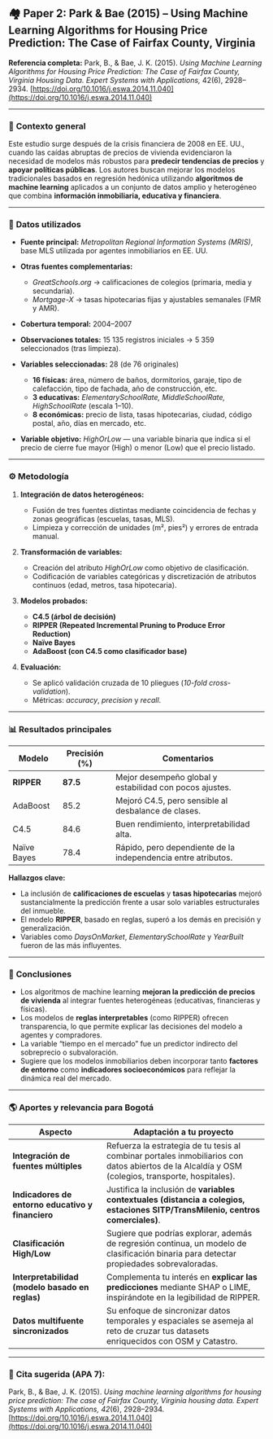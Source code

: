 ## 🏘️ **Paper 2: Park & Bae (2015) – Using Machine Learning Algorithms for Housing Price Prediction: The Case of Fairfax County, Virginia**

**Referencia completa:**
Park, B., & Bae, J. K. (2015). *Using Machine Learning Algorithms for Housing Price Prediction: The Case of Fairfax County, Virginia Housing Data.* *Expert Systems with Applications,* 42(6), 2928–2934.
[https://doi.org/10.1016/j.eswa.2014.11.040](https://doi.org/10.1016/j.eswa.2014.11.040)

---

### 📘 **Contexto general**

Este estudio surge después de la crisis financiera de 2008 en EE. UU., cuando las caídas abruptas de precios de vivienda evidenciaron la necesidad de modelos más robustos para **predecir tendencias de precios** y **apoyar políticas públicas**.
Los autores buscan mejorar los modelos tradicionales basados en regresión hedónica utilizando **algoritmos de machine learning** aplicados a un conjunto de datos amplio y heterogéneo que combina **información inmobiliaria, educativa y financiera**.

---

### 🧩 **Datos utilizados**

* **Fuente principal:**
  *Metropolitan Regional Information Systems (MRIS)*, base MLS utilizada por agentes inmobiliarios en EE. UU.
* **Otras fuentes complementarias:**

  * *GreatSchools.org* → calificaciones de colegios (primaria, media y secundaria).
  * *Mortgage-X* → tasas hipotecarias fijas y ajustables semanales (FMR y AMR).
* **Cobertura temporal:** 2004–2007
* **Observaciones totales:** 15 135 registros iniciales → 5 359 seleccionados (tras limpieza).
* **Variables seleccionadas:** 28 (de 76 originales)

  * **16 físicas:** área, número de baños, dormitorios, garaje, tipo de calefacción, tipo de fachada, año de construcción, etc.
  * **3 educativas:** *ElementarySchoolRate, MiddleSchoolRate, HighSchoolRate* (escala 1–10).
  * **8 económicas:** precio de lista, tasas hipotecarias, ciudad, código postal, año, días en mercado, etc.
* **Variable objetivo:**
  *HighOrLow* — una variable binaria que indica si el precio de cierre fue mayor (High) o menor (Low) que el precio listado.

---

### ⚙️ **Metodología**

1. **Integración de datos heterogéneos:**

   * Fusión de tres fuentes distintas mediante coincidencia de fechas y zonas geográficas (escuelas, tasas, MLS).
   * Limpieza y corrección de unidades (m², pies²) y errores de entrada manual.

2. **Transformación de variables:**

   * Creación del atributo *HighOrLow* como objetivo de clasificación.
   * Codificación de variables categóricas y discretización de atributos continuos (edad, metros, tasa hipotecaria).

3. **Modelos probados:**

   * **C4.5 (árbol de decisión)**
   * **RIPPER (Repeated Incremental Pruning to Produce Error Reduction)**
   * **Naïve Bayes**
   * **AdaBoost (con C4.5 como clasificador base)**

4. **Evaluación:**

   * Se aplicó validación cruzada de 10 pliegues (*10-fold cross-validation*).
   * Métricas: *accuracy*, *precision* y *recall*.

---

### 📊 **Resultados principales**

| Modelo      | Precisión (%) | Comentarios                                                   |
| ----------- | ------------- | ------------------------------------------------------------- |
| **RIPPER**  | **87.5**      | Mejor desempeño global y estabilidad con pocos ajustes.       |
| AdaBoost    | 85.2          | Mejoró C4.5, pero sensible al desbalance de clases.           |
| C4.5        | 84.6          | Buen rendimiento, interpretabilidad alta.                     |
| Naïve Bayes | 78.4          | Rápido, pero dependiente de la independencia entre atributos. |

**Hallazgos clave:**

* La inclusión de **calificaciones de escuelas** y **tasas hipotecarias** mejoró sustancialmente la predicción frente a usar solo variables estructurales del inmueble.
* El modelo **RIPPER**, basado en reglas, superó a los demás en precisión y generalización.
* Variables como *DaysOnMarket*, *ElementarySchoolRate* y *YearBuilt* fueron de las más influyentes.

---

### 🧠 **Conclusiones**

* Los algoritmos de machine learning **mejoran la predicción de precios de vivienda** al integrar fuentes heterogéneas (educativas, financieras y físicas).
* Los modelos de **reglas interpretables** (como RIPPER) ofrecen transparencia, lo que permite explicar las decisiones del modelo a agentes y compradores.
* La variable “tiempo en el mercado” fue un predictor indirecto del sobreprecio o subvaloración.
* Sugiere que los modelos inmobiliarios deben incorporar tanto **factores de entorno** como **indicadores socioeconómicos** para reflejar la dinámica real del mercado.

---

### 🌎 **Aportes y relevancia para Bogotá**

| Aspecto                                           | Adaptación a tu proyecto                                                                                                                          |
| ------------------------------------------------- | ------------------------------------------------------------------------------------------------------------------------------------------------- |
| **Integración de fuentes múltiples**              | Refuerza la estrategia de tu tesis al combinar portales inmobiliarios con datos abiertos de la Alcaldía y OSM (colegios, transporte, hospitales). |
| **Indicadores de entorno educativo y financiero** | Justifica la inclusión de **variables contextuales (distancia a colegios, estaciones SITP/TransMilenio, centros comerciales)**.                   |
| **Clasificación High/Low**                        | Sugiere que podrías explorar, además de regresión continua, un modelo de clasificación binaria para detectar propiedades sobrevaloradas.          |
| **Interpretabilidad (modelo basado en reglas)**   | Complementa tu interés en **explicar las predicciones** mediante SHAP o LIME, inspirándote en la legibilidad de RIPPER.                           |
| **Datos multifuente sincronizados**               | Su enfoque de sincronizar datos temporales y espaciales se asemeja al reto de cruzar tus datasets enriquecidos con OSM y Catastro.                |

---

### 📖 **Cita sugerida (APA 7):**

Park, B., & Bae, J. K. (2015). *Using machine learning algorithms for housing price prediction: The case of Fairfax County, Virginia housing data.* *Expert Systems with Applications, 42*(6), 2928–2934. [https://doi.org/10.1016/j.eswa.2014.11.040](https://doi.org/10.1016/j.eswa.2014.11.040)

